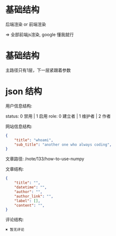 
# 基础结构

后端渲染 or 前端渲染

=> 全部前端js渲染, google 懂我就行

# 基础结构

主路径只有1层，下一层紧跟着参数


# json 结构

用户信息结构:

status: 0 禁用 | 1 启用
role:   0 建立者 | 1 维护者 | 2 作者

网站信息结构:

```json
{
    "title": "whoami",
    "sub_title": "another one who always coding",
}
```

文章路径: /note/133/how-to-use-numpy

文章结构:

```json
{
    "title": "",
    "datetime": "",
    "author": "",
    "author_link": "",
    "label": [],
    "content": "",
}
```

评论结构:

    ✖️ 暂无评论
